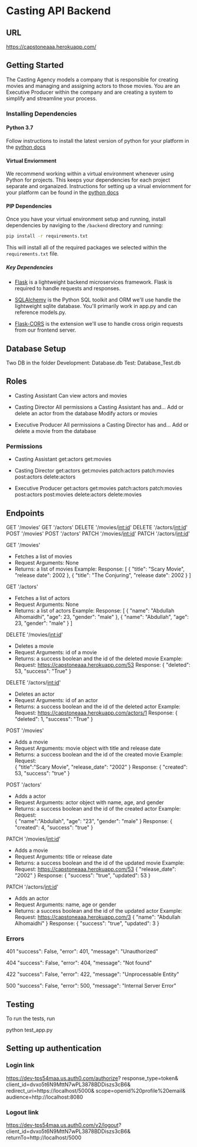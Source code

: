 # Casting API Backend

## URL
https://capstoneaaa.herokuapp.com/


## Getting Started

The Casting Agency models a company that is responsible for creating movies and managing and assigning actors to those movies. You are an Executive Producer within the company and are creating a system to simplify and streamline your process.

### Installing Dependencies

#### Python 3.7

Follow instructions to install the latest version of python for your platform in the [python docs](https://docs.python.org/3/using/unix.html#getting-and-installing-the-latest-version-of-python)

#### Virtual Enviornment

We recommend working within a virtual environment whenever using Python for projects. This keeps your dependencies for each project separate and organaized. Instructions for setting up a virual enviornment for your platform can be found in the [python docs](https://packaging.python.org/guides/installing-using-pip-and-virtual-environments/)

#### PIP Dependencies

Once you have your virtual environment setup and running, install dependencies by naviging to the `/backend` directory and running:

```bash
pip install -r requirements.txt
```

This will install all of the required packages we selected within the `requirements.txt` file.

##### Key Dependencies

- [Flask](http://flask.pocoo.org/)  is a lightweight backend microservices framework. Flask is required to handle requests and responses.

- [SQLAlchemy](https://www.sqlalchemy.org/) is the Python SQL toolkit and ORM we'll use handle the lightweight sqlite database. You'll primarily work in app.py and can reference models.py. 

- [Flask-CORS](https://flask-cors.readthedocs.io/en/latest/#) is the extension we'll use to handle cross origin requests from our frontend server. 

## Database Setup
Two DB in the folder
Development: Database.db
Test: Database_Test.db 

## Roles

- Casting Assistant
    Can view actors and movies
    
- Casting Director
    All permissions a Casting Assistant has and…
    Add or delete an actor from the database
    Modify actors or movies

- Executive Producer
    All permissions a Casting Director has and…
    Add or delete a movie from the database

### Permissions 
- Casting Assistant
    get:actors
    get:movies	

- Casting Director
    get:actors
    get:movies
    patch:actors
    patch:movies
    post:actors
    delete:actors

- Executive Producer
    get:actors
    get:movies
    patch:actors
    patch:movies
    post:actors
    post:movies
    delete:actors
    delete:movies

## Endpoints

GET '/movies'
GET '/actors'
DELETE '/movies/<int:id>'
DELETE '/actors/<int:id>'
POST '/movies'
POST '/actors'
PATCH '/movies/<int:id>'
PATCH '/actors/<int:id>'


GET '/movies'
- Fetches a list of movies
- Request Arguments: None
- Returns:  a list of movies
Example:
Response:
[
    {
        "title": "Scary Movie",
        "release date": 2002
    },
    {
        "title": "The Conjuring",
        "release date": 2002
    }
]


GET '/actors'
- Fetches a list of actors
- Request Arguments: None
- Returns:  a list of actors 
Example:
Response:
[
    {
        "name": "Abdullah Alhomaidhi",
        "age": 23,
        "gender": "male"
    },
    {
        "name": "Abdullah",
        "age": 23,
        "gender": "male"
    }
]

DELETE '/movies/<int:id>'
- Deletes a movie
- Request Arguments: id of a movie
- Returns: a success boolean and the id of the deleted movie
Example:
Request:  https://capstoneaaa.herokuapp.com/53
Response:
{
    "deleted": 53,
    "success": "True"
}

DELETE '/actors/<int:id>'
- Deletes an actor
- Request Arguments: id of an actor
- Returns: a success boolean and the id of the deleted actor
Example:
Request:  https://capstoneaaa.herokuapp.com/actors/1
Response:
{
    "deleted": 1,
    "success": "True"
}

POST '/movies'
- Adds a movie
- Request Arguments: movie object with title and release date
- Returns: a success boolean and the id of the created movie
Example:
Request:  
{
    "title":"Scary Movie",
    "release_date": "2002"
}
Response:
{
    "created": 53,
    "success": "true"
}

POST '/actors'
- Adds a actor
- Request Arguments: actor object with name, age, and gender
- Returns: a success boolean and the id of the created actor
Example:
Request:  
{
    "name":"Abdullah",
    "age": "23",
    "gender": "male"
}
Response:
{
    "created": 4,
    "success": "true"
}

PATCH '/movies/<int:id>'
- Adds a movie
- Request Arguments: title or release date
- Returns: a success boolean and the id of the updated movie
Example:
Request:  https://capstoneaaa.herokuapp.com/53
{
    "release_date": "2002"
}
Response:
{
    "success": "true",
    "updated": 53
}

PATCH '/actors/<int:id>'
- Adds an actor
- Request Arguments: name, age or gender
- Returns: a success boolean and the id of the updated actor
Example:
Request:  https://capstoneaaa.herokuapp.com/3
{
    "name": "Abdullah Alhomaidhi"
}
Response:
{
    "success": "true",
    "updated": 3
}


### Errors

401
"success": False, 
"error": 401,
"message": "Unauthorized"

404
"success": False, 
"error": 404,
"message": "Not found"

422
"success": False, 
"error": 422,
"message": "Unprocessable Entity"

500
"success": False, 
"error": 500,
"message": "Internal Server Error"

## Testing
To run the tests, run

python test_app.py

## Setting up authentication

### Login link

https://dev-tps54maa.us.auth0.com/authorize?
  response_type=token&
  client_id=dvxo5t6N9MttN7wPL3878BDDiszs3cB6&
  redirect_uri=https://localhost/5000&
scope=openid%20profile%20email&
audience=http://localhost:8080

### Logout link

https://dev-tps54maa.us.auth0.com/v2/logout?
  client_id=dvxo5t6N9MttN7wPL3878BDDiszs3cB6&
  returnTo=http://localhost/5000


